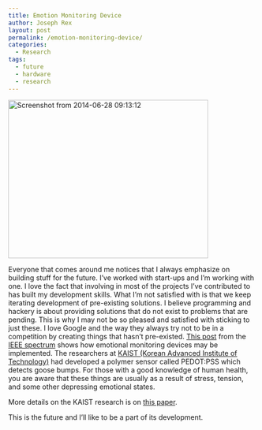 ```yaml
---
title: Emotion Monitoring Device
author: Joseph Rex
layout: post
permalink: /emotion-monitoring-device/
categories:
  - Research
tags:
  - future
  - hardware
  - research
---
```

[<img class="aligncenter size-full wp-image-123" src="http://josephrex.me/wp-content/uploads/2014/06/Screenshot-from-2014-06-28-091312.png" alt="Screenshot from 2014-06-28 09:13:12" width="405" height="321" />][1]

Everyone that comes around me notices that I always emphasize on building stuff for the future. I&#8217;ve worked with start-ups and I&#8217;m working with one. I love the fact that involving in most of the projects I&#8217;ve contributed to has built my development skills. What I&#8217;m not satisfied with is that we keep iterating development of pre-existing solutions. I believe programming and hackery is about providing solutions that do not exist to problems that are pending. This is why I may not be so pleased and satisfied with sticking to just these. I love Google and the way they always try not to be in a competition by creating things that hasn&#8217;t pre-existed. [This post][2] from the [IEEE spectrum][3] shows how emotional monitoring devices may be implemented. The researchers at [KAIST (Korean Advanced Institute of Technology)][4] had developed a polymer sensor called PEDOT:PSS which detects goose bumps. For those with a good knowledge of human health, you are aware that these things are usually as a result of stress, tension, and some other depressing emotional states.

More details on the KAIST research is on [this paper][5].

This is the future and I&#8217;ll like to be a part of its development.

 [1]: http://josephrex.me/wp-content/uploads/2014/06/Screenshot-from-2014-06-28-091312.png
 [2]: http://spectrum.ieee.org/tech-talk/biomedical/diagnostics/goose-bump-detector-senses-your-skin-crawling
 [3]: http://spectrum.ieee.org/
 [4]: http://www.kaist.edu/html/en/index.html
 [5]: http://scitation.aip.org/content/aip/journal/apl/104/25/10.1063/1.4881888